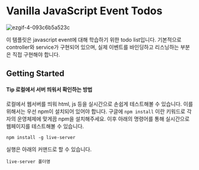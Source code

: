 # Vanilla JavaScript Event Todos
![ezgif-4-093c6b5a523c](https://user-images.githubusercontent.com/50367798/61579435-fa2c3000-ab3f-11e9-85b0-c9486de7e678.gif)

이 템플릿은 javascript event에 대해 학습하기 위한 todo list입니다.
기본적으로 controller와 service가 구현되어 있으며, 실제 이벤트를 바인딩하고 리스닝하는 부분은 직접 구현해야 합니다.

## Getting Started
#### Tip 로컬에서 서버 띄워서 확인하는 방법

로컬에서 웹서버를 띄워 html, js 등을 실시간으로 손쉽게 테스트해볼 수 있습니다.
이를 위해서는 우선 npm이 설치되어 있어야 합니다.
구글에 ```npm install``` 이란 키워드로 각자의 운영체제에 맞게끔 npm을 설치해주세요.
이후 아래의 명령어를 통해 실시간으로 웹페이지를 테스트해볼 수 있습니다.

```npm install -g live-server```

실행은 아래의 커맨드로 할 수 있습니다.

``` live-server 폴더명 ```
